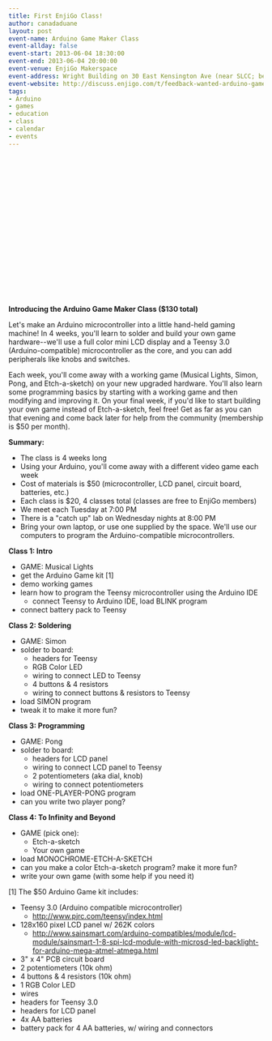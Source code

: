 ```yaml
---
title: First EnjiGo Class!
author: canadaduane
layout: post
event-name: Arduino Game Maker Class
event-allday: false
event-start: 2013-06-04 18:30:00
event-end: 2013-06-04 20:00:00
event-venue: EnjiGo Makerspace
event-address: Wright Building on 30 East Kensington Ave (near SLCC; between State and Main, at 15th South in SLC)
event-website: http://discuss.enjigo.com/t/feedback-wanted-arduino-game-maker-class/18
tags:
- Arduino
- games
- education
- class
- calendar
- events
---
```


<object width="500" height="281"><param name="movie" value="http://www.youtube.com/v/mCfiDnE51Q8?hl=en_US&amp;version=3&amp;rel=0"></param><param name="allowFullScreen" value="true"></param><param name="allowscriptaccess" value="always"></param><embed src="http://www.youtube.com/v/mCfiDnE51Q8?hl=en_US&amp;version=3&amp;rel=0" type="application/x-shockwave-flash" width="500" height="281" allowscriptaccess="always" allowfullscreen="true"></embed></object>

**Introducing the Arduino Game Maker Class ($130 total)**

Let's make an Arduino microcontroller into a little hand-held gaming machine! In 4 weeks, you'll learn to solder and build your own game hardware--we'll use a full color mini LCD display and a Teensy 3.0 (Arduino-compatible) microcontroller as the core, and you can add peripherals like knobs and switches.

Each week, you'll come away with a working game (Musical Lights, Simon, Pong, and Etch-a-sketch) on your new upgraded hardware. You'll also learn some programming basics by starting with a working game and then modifying and improving it. On your final week, if you'd like to start building your own game instead of Etch-a-sketch, feel free! Get as far as you can that evening and come back later for help from the community (membership is $50 per month).

**Summary:**

- The class is 4 weeks long
- Using your Arduino, you'll come away with a different video game each week
- Cost of materials is $50 (microcontroller, LCD panel, circuit board, batteries, etc.)
- Each class is $20, 4 classes total (classes are free to EnjiGo members)
- We meet each Tuesday at 7:00 PM
- There is a "catch up" lab on Wednesday nights at 8:00 PM
- Bring your own laptop, or use one supplied by the space. We'll use our computers to program the Arduino-compatible microcontrollers.

**Class 1: Intro**

- GAME: Musical Lights
- get the Arduino Game kit [1]
- demo working games
- learn how to program the Teensy microcontroller using the Arduino IDE
  - connect Teensy to Arduino IDE, load BLINK program
- connect battery pack to Teensy

**Class 2: Soldering**

- GAME: Simon
- solder to board:
  - headers for Teensy
  - RGB Color LED
  - wiring to connect LED to Teensy
  - 4 buttons & 4 resistors
  - wiring to connect buttons & resistors to Teensy
- load SIMON program
- tweak it to make it more fun?

**Class 3: Programming**

- GAME: Pong
- solder to board:
  - headers for LCD panel
  - wiring to connect LCD panel to Teensy
  - 2 potentiometers (aka dial, knob)
  - wiring to connect potentiometers
- load ONE-PLAYER-PONG program
- can you write two player pong?

**Class 4: To Infinity and Beyond**

- GAME (pick one):
  - Etch-a-sketch
  - Your own game
- load MONOCHROME-ETCH-A-SKETCH
- can you make a color Etch-a-sketch program? make it more fun?
- write your own game (with some help if you need it)


[1] The $50 Arduino Game kit includes:

- Teensy 3.0 (Arduino compatible microcontroller)
  - http://www.pjrc.com/teensy/index.html
- 128x160 pixel LCD panel w/ 262K colors
  - http://www.sainsmart.com/arduino-compatibles/module/lcd-module/sainsmart-1-8-spi-lcd-module-with-microsd-led-backlight-for-arduino-mega-atmel-atmega.html
- 3" x 4" PCB circuit board
- 2 potentiometers (10k ohm)
- 4 buttons & 4 resistors (10k ohm)
- 1 RGB Color LED
- wires
- headers for Teensy 3.0
- headers for LCD panel
- 4x AA batteries
- battery pack for 4 AA batteries, w/ wiring and connectors


